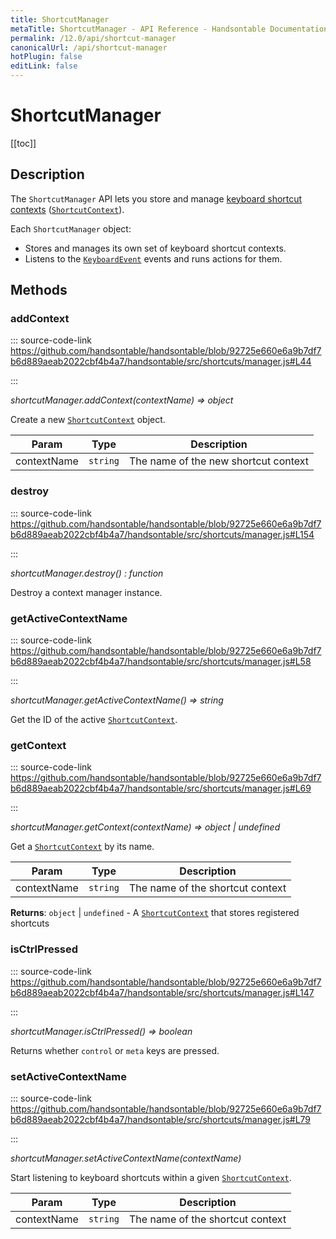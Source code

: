 ```yaml
---
title: ShortcutManager
metaTitle: ShortcutManager - API Reference - Handsontable Documentation
permalink: /12.0/api/shortcut-manager
canonicalUrl: /api/shortcut-manager
hotPlugin: false
editLink: false
---
```


# ShortcutManager

[[toc]]

## Description

The `ShortcutManager` API lets you store and manage [keyboard shortcut contexts](@/guides/accessories-and-menus/keyboard-shortcuts.md#keyboard-shortcut-contexts) ([`ShortcutContext`](@/api/shortcutcontext.md)).

Each `ShortcutManager` object:
- Stores and manages its own set of keyboard shortcut contexts.
- Listens to the [`KeyboardEvent`](https://developer.mozilla.org/en-US/docs/Web/API/KeyboardEvent) events and runs actions for them.


## Methods

### addContext
  
::: source-code-link https://github.com/handsontable/handsontable/blob/92725e660e6a9b7df7b6d889aeab2022cbf4b4a7/handsontable/src/shortcuts/manager.js#L44

:::

_shortcutManager.addContext(contextName) ⇒ object_

Create a new [`ShortcutContext`](@/api/shortcutcontext.md) object.


| Param | Type | Description |
| --- | --- | --- |
| contextName | `string` | The name of the new shortcut context |



### destroy
  
::: source-code-link https://github.com/handsontable/handsontable/blob/92725e660e6a9b7df7b6d889aeab2022cbf4b4a7/handsontable/src/shortcuts/manager.js#L154

:::

_shortcutManager.destroy() : function_

Destroy a context manager instance.



### getActiveContextName
  
::: source-code-link https://github.com/handsontable/handsontable/blob/92725e660e6a9b7df7b6d889aeab2022cbf4b4a7/handsontable/src/shortcuts/manager.js#L58

:::

_shortcutManager.getActiveContextName() ⇒ string_

Get the ID of the active [`ShortcutContext`](@/api/shortcutcontext.md).



### getContext
  
::: source-code-link https://github.com/handsontable/handsontable/blob/92725e660e6a9b7df7b6d889aeab2022cbf4b4a7/handsontable/src/shortcuts/manager.js#L69

:::

_shortcutManager.getContext(contextName) ⇒ object | undefined_

Get a [`ShortcutContext`](@/api/shortcutcontext.md) by its name.


| Param | Type | Description |
| --- | --- | --- |
| contextName | `string` | The name of the shortcut context |


**Returns**: `object` | `undefined` - A [`ShortcutContext`](@/api/shortcutcontext.md) that stores registered shortcuts  

### isCtrlPressed
  
::: source-code-link https://github.com/handsontable/handsontable/blob/92725e660e6a9b7df7b6d889aeab2022cbf4b4a7/handsontable/src/shortcuts/manager.js#L147

:::

_shortcutManager.isCtrlPressed() ⇒ boolean_

Returns whether `control` or `meta` keys are pressed.



### setActiveContextName
  
::: source-code-link https://github.com/handsontable/handsontable/blob/92725e660e6a9b7df7b6d889aeab2022cbf4b4a7/handsontable/src/shortcuts/manager.js#L79

:::

_shortcutManager.setActiveContextName(contextName)_

Start listening to keyboard shortcuts within a given [`ShortcutContext`](@/api/shortcutcontext.md).


| Param | Type | Description |
| --- | --- | --- |
| contextName | `string` | The name of the shortcut context |


